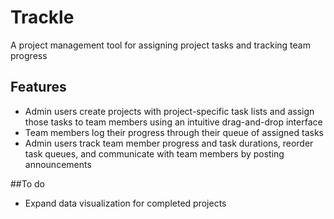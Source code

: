 # Trackle

A project management tool for assigning project tasks and tracking team progress

## Features

* Admin users create projects with project-specific task lists and assign those tasks to team members using an intuitive drag-and-drop interface
* Team members log their progress through their queue of assigned tasks
* Admin users track team member progress and task durations, reorder task queues, and communicate with team members by posting announcements

##To do 
* Expand data visualization for completed projects